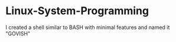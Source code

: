# Linux-System-Programming
I created a shell similar to BASH with minimal features and named it "GOVISH"
